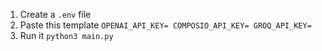 1. Create a `.env` file
2. Paste this template ```OPENAI_API_KEY=
COMPOSIO_API_KEY=
GROQ_API_KEY=```
3. Run it `python3 main.py`
